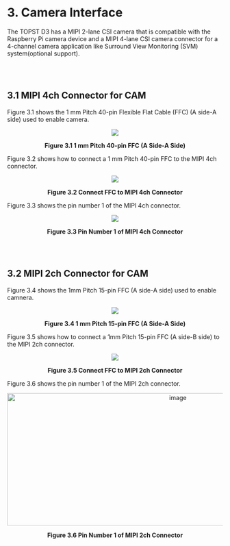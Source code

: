 # 3. Camera Interface


The TOPST D3 has a MIPI 2-lane CSI camera that is compatible with the Raspberry Pi camera device and a MIPI 4-lane CSI camera connector for a 4-channel camera application like Surround View Monitoring (SVM) system(optional support).  

<br/><br/>

## 3.1 MIPI 4ch Connector for CAM  

Figure 3.1 shows the 1 mm Pitch 40-pin Flexible Flat Cable (FFC) (A side-A side) used to enable camera.  
<p align="center"><img src="https://github.com/topst-development/Documentation/assets/161264431/2bc83607-cb6e-487d-92e9-98bbb4c0f532"></p>
<p align="center"><strong>Figure 3.1 1 mm Pitch 40-pin FFC (A Side-A Side)</strong></p>

Figure 3.2 shows how to connect a 1 mm Pitch 40-pin FFC to the MIPI 4ch connector.  
<p align="center"><img src="https://github.com/topst-development/Documentation/assets/161264431/d09bb6eb-6a41-44db-8f7d-83707a9608c2"></p>
<p align="center"><strong>Figure 3.2 Connect FFC to MIPI 4ch Connector</strong></p>


Figure 3.3 shows the pin number 1 of the MIPI 4ch connector.  
<p align="center"><img src="https://github.com/topst-development/Documentation/assets/161264431/c01ba9e1-03bf-4ddc-9178-b7d6883da3b0"></p>  
<p align="center"><strong>Figure 3.3 Pin Number 1 of MIPI 4ch Connector</strong></p>

<br/><br/>

## 3.2 MIPI 2ch Connector for CAM  

Figure 3.4 shows the 1mm Pitch 15-pin FFC (A side-A side) used to enable camnera.  
<p align="center"><img src="https://github.com/topst-development/Documentation/assets/161264431/e71f04b4-b510-49d4-bd0f-69c7bb55a28d"></p> 
<p align="center"><strong>Figure 3.4 1 mm Pitch 15-pin FFC (A Side-A Side)</strong></p>


Figure 3.5 shows how to connect a 1mm Pitch 15-pin FFC (A side-B side) to the MIPI 2ch connector.  
<p align="center"><img src="https://github.com/topst-development/Documentation/assets/161264431/ad8c4259-ebe4-41bb-8be4-e2a0233ec5d1"></p>
<p align="center"><strong>Figure 3.5 Connect FFC to MIPI 2ch Connector</strong></p>


Figure 3.6 shows the pin number 1 of the MIPI 2ch connector.  
<p align="center"><img width="782" height="309" alt="image" src="https://github.com/user-attachments/assets/011c49b9-b010-4a3b-a579-bf2ac467dc80"></p>
<p align="center"><strong>Figure 3.6 Pin Number 1 of MIPI 2ch Connector</strong></p>
